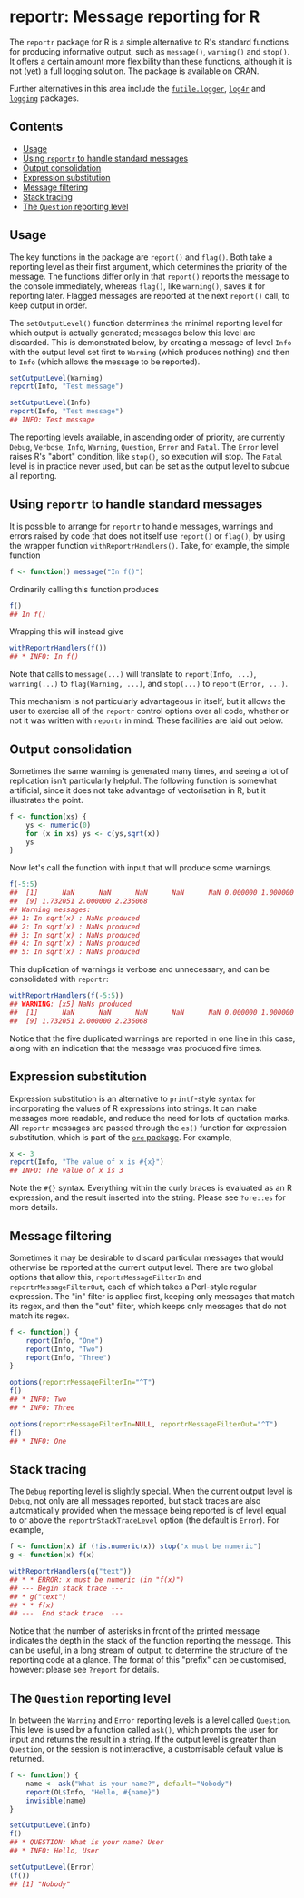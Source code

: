 # reportr: Message reporting for R

The `reportr` package for R is a simple alternative to R's standard functions for producing informative output, such as `message()`, `warning()` and `stop()`. It offers a certain amount more flexibility than these functions, although it is not (yet) a full logging solution. The package is available on CRAN.

Further alternatives in this area include the [`futile.logger`](https://cran.r-project.org/web/packages/futile.logger/), [`log4r`](https://cran.r-project.org/web/packages/log4r/index.html) and [`logging`](https://cran.r-project.org/web/packages/logging/) packages.

## Contents

- [Usage](#usage)
- [Using `reportr` to handle standard messages](#using-reportr-to-handle-standard-messages)
- [Output consolidation](#output-consolidation)
- [Expression substitution](#expression-substitution)
- [Message filtering](#message-filtering)
- [Stack tracing](#stack-tracing)
- [The `Question` reporting level](#the-question-reporting-level)

## Usage

The key functions in the package are `report()` and `flag()`. Both take a reporting level as their first argument, which determines the priority of the message. The functions differ only in that `report()` reports the message to the console immediately, whereas `flag()`, like `warning()`, saves it for reporting later. Flagged messages are reported at the next `report()` call, to keep output in order.

The `setOutputLevel()` function determines the minimal reporting level for which output is actually generated; messages below this level are discarded. This is demonstrated below, by creating a message of level `Info` with the output level set first to `Warning` (which produces nothing) and then to `Info` (which allows the message to be reported).

```r
setOutputLevel(Warning)
report(Info, "Test message")

setOutputLevel(Info)
report(Info, "Test message")
## INFO: Test message
```

The reporting levels available, in ascending order of priority, are currently `Debug`, `Verbose`, `Info`, `Warning`, `Question`, `Error` and `Fatal`. The `Error` level raises R's "abort" condition, like `stop()`, so execution will stop. The `Fatal` level is in practice never used, but can be set as the output level to subdue all reporting.

## Using `reportr` to handle standard messages

It is possible to arrange for `reportr` to handle messages, warnings and errors raised by code that does not itself use `report()` or `flag()`, by using the wrapper function `withReportrHandlers()`. Take, for example, the simple function

```r
f <- function() message("In f()")
```

Ordinarily calling this function produces

```r
f()
## In f()
```

Wrapping this will instead give

```r
withReportrHandlers(f())
## * INFO: In f()
```

Note that calls to `message(...)` will translate to `report(Info, ...)`, `warning(...)` to `flag(Warning, ...)`, and `stop(...)` to `report(Error, ...)`.

This mechanism is not particularly advantageous in itself, but it allows the user to exercise all of the `reportr` control options over all code, whether or not it was written with `reportr` in mind. These facilities are laid out below.

## Output consolidation

Sometimes the same warning is generated many times, and seeing a lot of replication isn't particularly helpful. The following function is somewhat artificial, since it does not take advantage of vectorisation in R, but it illustrates the point.

```r
f <- function(xs) {
    ys <- numeric(0)
    for (x in xs) ys <- c(ys,sqrt(x))
    ys
}
```

Now let's call the function with input that will produce some warnings.

```r
f(-5:5)
##  [1]      NaN      NaN      NaN      NaN      NaN 0.000000 1.000000 1.414214
##  [9] 1.732051 2.000000 2.236068
## Warning messages:
## 1: In sqrt(x) : NaNs produced
## 2: In sqrt(x) : NaNs produced
## 3: In sqrt(x) : NaNs produced
## 4: In sqrt(x) : NaNs produced
## 5: In sqrt(x) : NaNs produced
```

This duplication of warnings is verbose and unnecessary, and can be consolidated with `reportr`:

```r
withReportrHandlers(f(-5:5))
## WARNING: [x5] NaNs produced
##  [1]      NaN      NaN      NaN      NaN      NaN 0.000000 1.000000 1.414214
##  [9] 1.732051 2.000000 2.236068
```

Notice that the five duplicated warnings are reported in one line in this case, along with an indication that the message was produced five times.

## Expression substitution

Expression substitution is an alternative to `printf`-style syntax for incorporating the values of R expressions into strings. It can make messages more readable, and reduce the need for lots of quotation marks. All `reportr` messages are passed through the `es()` function for expression substitution, which is part of the [`ore` package](https://github.com/jonclayden/ore). For example,

```r
x <- 3
report(Info, "The value of x is #{x}")
## INFO: The value of x is 3
```

Note the `#{}` syntax. Everything within the curly braces is evaluated as an R expression, and the result inserted into the string. Please see `?ore::es` for more details.

## Message filtering

Sometimes it may be desirable to discard particular messages that would otherwise be reported at the current output level. There are two global options that allow this, `reportrMessageFilterIn` and `reportrMessageFilterOut`, each of which takes a Perl-style regular expression. The "in" filter is applied first, keeping only messages that match its regex, and then the "out" filter, which keeps only messages that do not match its regex.

```r
f <- function() {
    report(Info, "One")
    report(Info, "Two")
    report(Info, "Three")
}

options(reportrMessageFilterIn="^T")
f()
## * INFO: Two
## * INFO: Three

options(reportrMessageFilterIn=NULL, reportrMessageFilterOut="^T")
f()
## * INFO: One
```

## Stack tracing

The `Debug` reporting level is slightly special. When the current output level is `Debug`, not only are all messages reported, but stack traces are also automatically provided when the message being reported is of level equal to or above the `reportrStackTraceLevel` option (the default is `Error`). For example,

```r
f <- function(x) if (!is.numeric(x)) stop("x must be numeric")
g <- function(x) f(x)

withReportrHandlers(g("text"))
## * * ERROR: x must be numeric (in "f(x)")
## --- Begin stack trace ---
## * g("text")
## * * f(x)
## ---  End stack trace  ---
```

Notice that the number of asterisks in front of the printed message indicates the depth in the stack of the function reporting the message. This can be useful, in a long stream of output, to determine the structure of the reporting code at a glance. The format of this "prefix" can be customised, however: please see `?report` for details.

## The `Question` reporting level

In between the `Warning` and `Error` reporting levels is a level called `Question`. This level is used by a function called `ask()`, which prompts the user for input and returns the result in a string. If the output level is greater than `Question`, or the session is not interactive, a customisable default value is returned.

```r
f <- function() {
    name <- ask("What is your name?", default="Nobody")
    report(OL$Info, "Hello, #{name}")
    invisible(name)
}

setOutputLevel(Info)
f()
## * QUESTION: What is your name? User
## * INFO: Hello, User

setOutputLevel(Error)
(f())
## [1] "Nobody"
```
